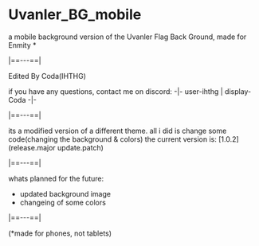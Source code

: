 # Uvanler_BG_mobile
a mobile background version of the Uvanler Flag Back Ground, made for Enmity *

   |==---==|
   
Edited By Coda(IHTHG)

if you have any questions, contact me on discord: -|- user-ihthg | display-Coda -|-

   |==---==|

its a modified version of a different theme. all i did is change some code(changing the background & colors)
the current version is: [1.0.2] (release.major update.patch)

   |==---==|

whats planned for the future:
   - updated background image
   - changeing of some colors

   |==---==|

(*made for phones, not tablets)
